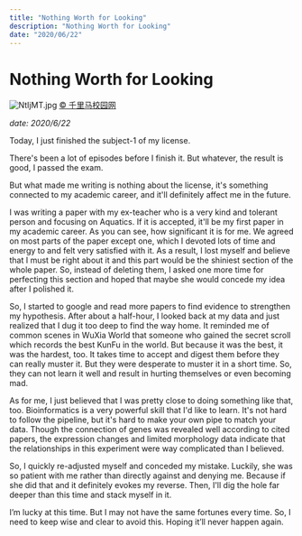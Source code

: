 ```yaml
---
title: "Nothing Worth for Looking"
description: "Nothing Worth for Looking"
date: "2020/06/22"
---
```

# Nothing Worth for Looking

![NtIjMT.jpg](https://s1.ax1x.com/2020/06/23/NtIjMT.jpg)
[© 千里马校园网](http://wx.7399.com/jiaoyu/869683.html)

*date: 2020/6/22*

Today, I just finished the subject-1 of my license.

There's been a lot of episodes before I finish it. But whatever, the result is good, I passed the exam.

But what made me writing is nothing about the license, it's something connected to my academic career, and it'll definitely affect me in the future.

I was writing a paper with my ex-teacher who is a very kind and tolerant person and focusing on Aquatics. If it is accepted, it'll be my first paper in my academic career. As you can see, how significant it is for me. We agreed on most parts of the paper except one, which I devoted lots of time and energy to and felt very satisfied with it. As a result, I lost myself and believe that I must be right about it and this part would be the shiniest section of the whole paper. So, instead of deleting them, I asked one more time for perfecting this section and hoped that maybe she would concede my idea after I polished it.

So, I started to google and read more papers to find evidence to strengthen my hypothesis. After about a half-hour, I looked back at my data and just realized that I dug it too deep to find the way home. It reminded me of common scenes in WuXia World that someone who gained the secret scroll which records the best KunFu in the world. But because it was the best, it was the hardest, too. It takes time to accept and digest them before they can really muster it. But they were desperate to muster it in a short time. So, they can not learn it well and result in hurting themselves or even becoming mad.

As for me, I just believed that I was pretty close to doing something like that, too. Bioinformatics is a very powerful skill that I'd like to learn. It's not hard to follow the pipeline, but it's hard to make your own pipe to match your data. Though the connection of genes was revealed well according to cited papers, the expression changes and limited morphology data indicate that the relationships in this experiment were way complicated than I believed.

So, I quickly re-adjusted myself and conceded my mistake. Luckily, she was so patient with me rather than directly against and denying me. Because if she did that and it definitely evokes my reverse. Then, I'll dig the hole far deeper than this time and stack myself in it.

I’m lucky at this time.  But I may not have the same fortunes every time. So, I need to keep wise and clear to avoid this. Hoping it’ll never happen again.
